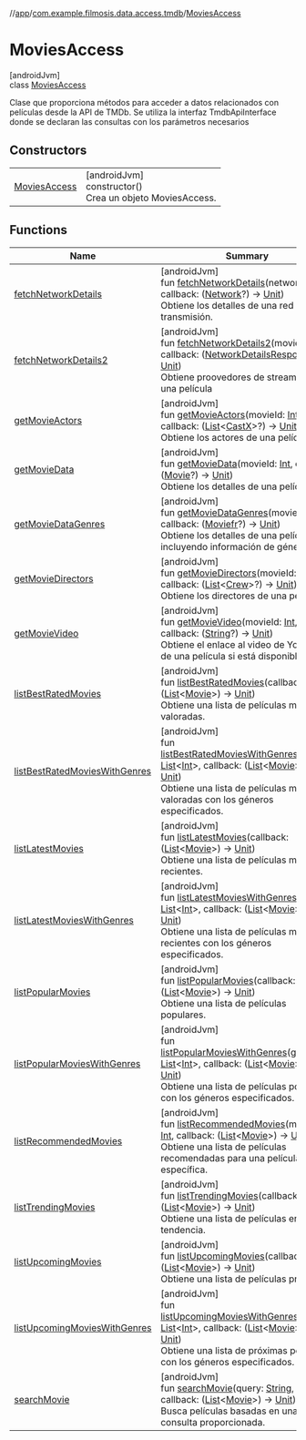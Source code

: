 //[app](../../../index.md)/[com.example.filmosis.data.access.tmdb](../index.md)/[MoviesAccess](index.md)

# MoviesAccess

[androidJvm]\
class [MoviesAccess](index.md)

Clase que proporciona métodos para acceder a datos relacionados con películas desde la API de TMDb. Se utiliza la interfaz TmdbApiInterface donde se declaran las consultas con los parámetros necesarios

## Constructors

| | |
|---|---|
| [MoviesAccess](-movies-access.md) | [androidJvm]<br>constructor()<br>Crea un objeto MoviesAccess. |

## Functions

| Name | Summary |
|---|---|
| [fetchNetworkDetails](fetch-network-details.md) | [androidJvm]<br>fun [fetchNetworkDetails](fetch-network-details.md)(networkId: [Int](https://kotlinlang.org/api/latest/jvm/stdlib/kotlin/-int/index.html), callback: ([Network](../../com.example.filmosis.dataclass/-network/index.md)?) -&gt; [Unit](https://kotlinlang.org/api/latest/jvm/stdlib/kotlin/-unit/index.html))<br>Obtiene los detalles de una red de transmisión. |
| [fetchNetworkDetails2](fetch-network-details2.md) | [androidJvm]<br>fun [fetchNetworkDetails2](fetch-network-details2.md)(movieId: [Int](https://kotlinlang.org/api/latest/jvm/stdlib/kotlin/-int/index.html), callback: ([NetworkDetailsResponse](../../com.example.filmosis.dataclass/-network-details-response/index.md)?) -&gt; [Unit](https://kotlinlang.org/api/latest/jvm/stdlib/kotlin/-unit/index.html))<br>Obtiene proovedores de streaming de una película |
| [getMovieActors](get-movie-actors.md) | [androidJvm]<br>fun [getMovieActors](get-movie-actors.md)(movieId: [Int](https://kotlinlang.org/api/latest/jvm/stdlib/kotlin/-int/index.html), callback: ([List](https://kotlinlang.org/api/latest/jvm/stdlib/kotlin.collections/-list/index.html)&lt;[CastX](../../com.example.filmosis.data.model.tmdb/-cast-x/index.md)&gt;?) -&gt; [Unit](https://kotlinlang.org/api/latest/jvm/stdlib/kotlin/-unit/index.html))<br>Obtiene los actores de una película. |
| [getMovieData](get-movie-data.md) | [androidJvm]<br>fun [getMovieData](get-movie-data.md)(movieId: [Int](https://kotlinlang.org/api/latest/jvm/stdlib/kotlin/-int/index.html), callback: ([Movie](../../com.example.filmosis.data.model.tmdb/-movie/index.md)?) -&gt; [Unit](https://kotlinlang.org/api/latest/jvm/stdlib/kotlin/-unit/index.html))<br>Obtiene los detalles de una película. |
| [getMovieDataGenres](get-movie-data-genres.md) | [androidJvm]<br>fun [getMovieDataGenres](get-movie-data-genres.md)(movieId: [Int](https://kotlinlang.org/api/latest/jvm/stdlib/kotlin/-int/index.html), callback: ([Moviefr](../../com.example.filmosis.data.model.tmdb/-moviefr/index.md)?) -&gt; [Unit](https://kotlinlang.org/api/latest/jvm/stdlib/kotlin/-unit/index.html))<br>Obtiene los detalles de una película incluyendo información de géneros. |
| [getMovieDirectors](get-movie-directors.md) | [androidJvm]<br>fun [getMovieDirectors](get-movie-directors.md)(movieId: [Int](https://kotlinlang.org/api/latest/jvm/stdlib/kotlin/-int/index.html), callback: ([List](https://kotlinlang.org/api/latest/jvm/stdlib/kotlin.collections/-list/index.html)&lt;[Crew](../../com.example.filmosis.data.model.tmdb/-crew/index.md)&gt;?) -&gt; [Unit](https://kotlinlang.org/api/latest/jvm/stdlib/kotlin/-unit/index.html))<br>Obtiene los directores de una película. |
| [getMovieVideo](get-movie-video.md) | [androidJvm]<br>fun [getMovieVideo](get-movie-video.md)(movieId: [Int](https://kotlinlang.org/api/latest/jvm/stdlib/kotlin/-int/index.html), callback: ([String](https://kotlinlang.org/api/latest/jvm/stdlib/kotlin/-string/index.html)?) -&gt; [Unit](https://kotlinlang.org/api/latest/jvm/stdlib/kotlin/-unit/index.html))<br>Obtiene el enlace al video de YouTube de una película si está disponible. |
| [listBestRatedMovies](list-best-rated-movies.md) | [androidJvm]<br>fun [listBestRatedMovies](list-best-rated-movies.md)(callback: ([List](https://kotlinlang.org/api/latest/jvm/stdlib/kotlin.collections/-list/index.html)&lt;[Movie](../../com.example.filmosis.data.model.tmdb/-movie/index.md)&gt;) -&gt; [Unit](https://kotlinlang.org/api/latest/jvm/stdlib/kotlin/-unit/index.html))<br>Obtiene una lista de películas mejor valoradas. |
| [listBestRatedMoviesWithGenres](list-best-rated-movies-with-genres.md) | [androidJvm]<br>fun [listBestRatedMoviesWithGenres](list-best-rated-movies-with-genres.md)(genres: [List](https://kotlinlang.org/api/latest/jvm/stdlib/kotlin.collections/-list/index.html)&lt;[Int](https://kotlinlang.org/api/latest/jvm/stdlib/kotlin/-int/index.html)&gt;, callback: ([List](https://kotlinlang.org/api/latest/jvm/stdlib/kotlin.collections/-list/index.html)&lt;[Movie](../../com.example.filmosis.data.model.tmdb/-movie/index.md)&gt;) -&gt; [Unit](https://kotlinlang.org/api/latest/jvm/stdlib/kotlin/-unit/index.html))<br>Obtiene una lista de películas mejor valoradas con los géneros especificados. |
| [listLatestMovies](list-latest-movies.md) | [androidJvm]<br>fun [listLatestMovies](list-latest-movies.md)(callback: ([List](https://kotlinlang.org/api/latest/jvm/stdlib/kotlin.collections/-list/index.html)&lt;[Movie](../../com.example.filmosis.data.model.tmdb/-movie/index.md)&gt;) -&gt; [Unit](https://kotlinlang.org/api/latest/jvm/stdlib/kotlin/-unit/index.html))<br>Obtiene una lista de películas más recientes. |
| [listLatestMoviesWithGenres](list-latest-movies-with-genres.md) | [androidJvm]<br>fun [listLatestMoviesWithGenres](list-latest-movies-with-genres.md)(genres: [List](https://kotlinlang.org/api/latest/jvm/stdlib/kotlin.collections/-list/index.html)&lt;[Int](https://kotlinlang.org/api/latest/jvm/stdlib/kotlin/-int/index.html)&gt;, callback: ([List](https://kotlinlang.org/api/latest/jvm/stdlib/kotlin.collections/-list/index.html)&lt;[Movie](../../com.example.filmosis.data.model.tmdb/-movie/index.md)&gt;) -&gt; [Unit](https://kotlinlang.org/api/latest/jvm/stdlib/kotlin/-unit/index.html))<br>Obtiene una lista de películas más recientes con los géneros especificados. |
| [listPopularMovies](list-popular-movies.md) | [androidJvm]<br>fun [listPopularMovies](list-popular-movies.md)(callback: ([List](https://kotlinlang.org/api/latest/jvm/stdlib/kotlin.collections/-list/index.html)&lt;[Movie](../../com.example.filmosis.data.model.tmdb/-movie/index.md)&gt;) -&gt; [Unit](https://kotlinlang.org/api/latest/jvm/stdlib/kotlin/-unit/index.html))<br>Obtiene una lista de películas populares. |
| [listPopularMoviesWithGenres](list-popular-movies-with-genres.md) | [androidJvm]<br>fun [listPopularMoviesWithGenres](list-popular-movies-with-genres.md)(genres: [List](https://kotlinlang.org/api/latest/jvm/stdlib/kotlin.collections/-list/index.html)&lt;[Int](https://kotlinlang.org/api/latest/jvm/stdlib/kotlin/-int/index.html)&gt;, callback: ([List](https://kotlinlang.org/api/latest/jvm/stdlib/kotlin.collections/-list/index.html)&lt;[Movie](../../com.example.filmosis.data.model.tmdb/-movie/index.md)&gt;) -&gt; [Unit](https://kotlinlang.org/api/latest/jvm/stdlib/kotlin/-unit/index.html))<br>Obtiene una lista de películas populares con los géneros especificados. |
| [listRecommendedMovies](list-recommended-movies.md) | [androidJvm]<br>fun [listRecommendedMovies](list-recommended-movies.md)(movieId: [Int](https://kotlinlang.org/api/latest/jvm/stdlib/kotlin/-int/index.html), callback: ([List](https://kotlinlang.org/api/latest/jvm/stdlib/kotlin.collections/-list/index.html)&lt;[Movie](../../com.example.filmosis.data.model.tmdb/-movie/index.md)&gt;) -&gt; [Unit](https://kotlinlang.org/api/latest/jvm/stdlib/kotlin/-unit/index.html))<br>Obtiene una lista de películas recomendadas para una película específica. |
| [listTrendingMovies](list-trending-movies.md) | [androidJvm]<br>fun [listTrendingMovies](list-trending-movies.md)(callback: ([List](https://kotlinlang.org/api/latest/jvm/stdlib/kotlin.collections/-list/index.html)&lt;[Movie](../../com.example.filmosis.data.model.tmdb/-movie/index.md)&gt;) -&gt; [Unit](https://kotlinlang.org/api/latest/jvm/stdlib/kotlin/-unit/index.html))<br>Obtiene una lista de películas en tendencia. |
| [listUpcomingMovies](list-upcoming-movies.md) | [androidJvm]<br>fun [listUpcomingMovies](list-upcoming-movies.md)(callback: ([List](https://kotlinlang.org/api/latest/jvm/stdlib/kotlin.collections/-list/index.html)&lt;[Movie](../../com.example.filmosis.data.model.tmdb/-movie/index.md)&gt;) -&gt; [Unit](https://kotlinlang.org/api/latest/jvm/stdlib/kotlin/-unit/index.html))<br>Obtiene una lista de películas próximas. |
| [listUpcomingMoviesWithGenres](list-upcoming-movies-with-genres.md) | [androidJvm]<br>fun [listUpcomingMoviesWithGenres](list-upcoming-movies-with-genres.md)(genres: [List](https://kotlinlang.org/api/latest/jvm/stdlib/kotlin.collections/-list/index.html)&lt;[Int](https://kotlinlang.org/api/latest/jvm/stdlib/kotlin/-int/index.html)&gt;, callback: ([List](https://kotlinlang.org/api/latest/jvm/stdlib/kotlin.collections/-list/index.html)&lt;[Movie](../../com.example.filmosis.data.model.tmdb/-movie/index.md)&gt;) -&gt; [Unit](https://kotlinlang.org/api/latest/jvm/stdlib/kotlin/-unit/index.html))<br>Obtiene una lista de próximas películas con los géneros especificados. |
| [searchMovie](search-movie.md) | [androidJvm]<br>fun [searchMovie](search-movie.md)(query: [String](https://kotlinlang.org/api/latest/jvm/stdlib/kotlin/-string/index.html), callback: ([List](https://kotlinlang.org/api/latest/jvm/stdlib/kotlin.collections/-list/index.html)&lt;[Movie](../../com.example.filmosis.data.model.tmdb/-movie/index.md)&gt;) -&gt; [Unit](https://kotlinlang.org/api/latest/jvm/stdlib/kotlin/-unit/index.html))<br>Busca películas basadas en una consulta proporcionada. |
